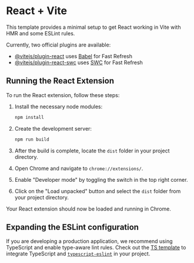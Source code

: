 # React + Vite

This template provides a minimal setup to get React working in Vite with HMR and some ESLint rules.

Currently, two official plugins are available:

- [@vitejs/plugin-react](https://github.com/vitejs/vite-plugin-react/blob/main/packages/plugin-react/README.md) uses [Babel](https://babeljs.io/) for Fast Refresh
- [@vitejs/plugin-react-swc](https://github.com/vitejs/vite-plugin-react-swc) uses [SWC](https://swc.rs/) for Fast Refresh

## Running the React Extension

To run the React extension, follow these steps:

1. Install the necessary node modules:
   ```sh
   npm install
   ```

2. Create the development server:
   ```sh
   npm run build
   ```

3. After the build is complete, locate the `dist` folder in your project directory.

4. Open Chrome and navigate to `chrome://extensions/`.

5. Enable "Developer mode" by toggling the switch in the top right corner.

6. Click on the "Load unpacked" button and select the `dist` folder from your project directory.

Your React extension should now be loaded and running in Chrome.

## Expanding the ESLint configuration

If you are developing a production application, we recommend using TypeScript and enable type-aware lint rules. Check out the [TS template](https://github.com/vitejs/vite/tree/main/packages/create-vite/template-react-ts) to integrate TypeScript and [`typescript-eslint`](https://typescript-eslint.io) in your project.
